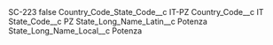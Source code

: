 <?xml version="1.0" encoding="UTF-8"?>
<CustomMetadata xmlns="http://soap.sforce.com/2006/04/metadata" xmlns:xsi="http://www.w3.org/2001/XMLSchema-instance" xmlns:xsd="http://www.w3.org/2001/XMLSchema">
    <label>SC-223</label>
    <protected>false</protected>
    <values>
        <field>Country_Code_State_Code__c</field>
        <value xsi:type="xsd:string">IT-PZ</value>
    </values>
    <values>
        <field>Country_Code__c</field>
        <value xsi:type="xsd:string">IT</value>
    </values>
    <values>
        <field>State_Code__c</field>
        <value xsi:type="xsd:string">PZ</value>
    </values>
    <values>
        <field>State_Long_Name_Latin__c</field>
        <value xsi:type="xsd:string">Potenza</value>
    </values>
    <values>
        <field>State_Long_Name_Local__c</field>
        <value xsi:type="xsd:string">Potenza</value>
    </values>
</CustomMetadata>
